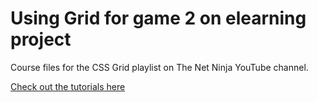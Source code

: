 # Using Grid for game 2 on elearning project
Course files for the CSS Grid playlist on The Net Ninja YouTube channel.

[Check out the tutorials here](https://youtu.be/X2-x-4wA9V4)

